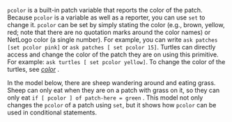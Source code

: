 ﻿`pcolor` is a built-in patch variable that reports the color of the patch. Because `pcolor` is a variable as well as a reporter, you can use  `set` to change it. `pcolor` can be set by simply stating the color (e.g., brown, yellow, red; note that there are no quotation marks around the color names) or NetLogo color (a single number). For example, you can write `ask patches [set pcolor pink]` or `ask patches [ set pcolor 15]`. Turtles can directly access and change the color of the patch they are on using this primitive. For example: `ask turtles [ set pcolor yellow]`.   To change the color of the turtles, see [*color*](http://ccl.northwestern.edu/netlogo/docs/dictionary.html#color) . 



In the model below, there are sheep wandering around and eating grass. Sheep can only eat when they are on a patch with grass on it, so they can only eat `if [ pcolor ] of patch-here = green` . This model not only changes the `pcolor` of a patch using `set`, but it shows how `pcolor` can be used in conditional statements.